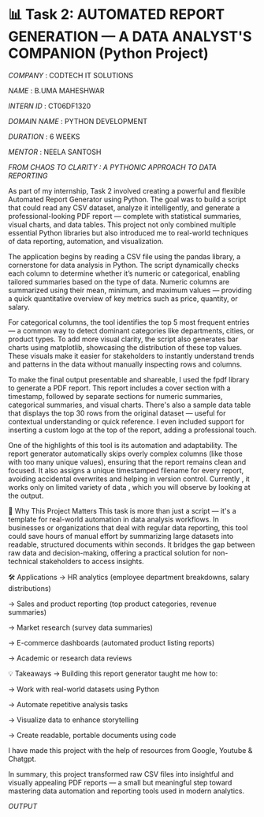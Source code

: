 # 📊 Task 2: AUTOMATED REPORT GENERATION — A DATA ANALYST'S COMPANION (Python Project)

*COMPANY* : CODTECH IT SOLUTIONS

*NAME* : B.UMA MAHESHWAR

*INTERN ID* : CT06DF1320

*DOMAIN NAME* : PYTHON DEVELOPMENT

*DURATION* : 6 WEEKS

*MENTOR* : NEELA SANTOSH

*FROM CHAOS TO CLARITY : A PYTHONIC APPROACH TO DATA REPORTING*

As part of my internship, Task 2 involved creating a powerful and flexible Automated Report Generator using Python. The goal was to build a script that could read any CSV dataset, analyze it intelligently, and generate a professional-looking PDF report — complete with statistical summaries, visual charts, and data tables. This project not only combined multiple essential Python libraries but also introduced me to real-world techniques of data reporting, automation, and visualization.

The application begins by reading a CSV file using the pandas library, a cornerstone for data analysis in Python. The script dynamically checks each column to determine whether it’s numeric or categorical, enabling tailored summaries based on the type of data. Numeric columns are summarized using their mean, minimum, and maximum values — providing a quick quantitative overview of key metrics such as price, quantity, or salary.

For categorical columns, the tool identifies the top 5 most frequent entries — a common way to detect dominant categories like departments, cities, or product types. To add more visual clarity, the script also generates bar charts using matplotlib, showcasing the distribution of these top values. These visuals make it easier for stakeholders to instantly understand trends and patterns in the data without manually inspecting rows and columns.

To make the final output presentable and shareable, I used the fpdf library to generate a PDF report. This report includes a cover section with a timestamp, followed by separate sections for numeric summaries, categorical summaries, and visual charts. There's also a sample data table that displays the top 30 rows from the original dataset — useful for contextual understanding or quick reference. I even included support for inserting a custom logo at the top of the report, adding a professional touch.

One of the highlights of this tool is its automation and adaptability. The report generator automatically skips overly complex columns (like those with too many unique values), ensuring that the report remains clean and focused. It also assigns a unique timestamped filename for every report, avoiding accidental overwrites and helping in version control. Currently , it works only on limited variety of data , which you will observe by looking at the output.

🌟 Why This Project Matters
This task is more than just a script — it's a template for real-world automation in data analysis workflows. In businesses or organizations that deal with regular data reporting, this tool could save hours of manual effort by summarizing large datasets into readable, structured documents within seconds. It bridges the gap between raw data and decision-making, offering a practical solution for non-technical stakeholders to access insights.

🛠️ Applications
-> HR analytics (employee department breakdowns, salary distributions)

-> Sales and product reporting (top product categories, revenue summaries)

-> Market research (survey data summaries)

-> E-commerce dashboards (automated product listing reports)

-> Academic or research data reviews

💡 Takeaways
-> Building this report generator taught me how to:

-> Work with real-world datasets using Python

-> Automate repetitive analysis tasks

-> Visualize data to enhance storytelling

-> Create readable, portable documents using code

I have made this project with the help of resources from Google, Youtube & Chatgpt.

In summary, this project transformed raw CSV files into insightful and visually appealing PDF reports — a small but meaningful step toward mastering data automation and reporting tools used in modern analytics.

*OUTPUT*


